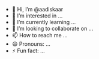 - 👋 Hi, I’m @aadiskaar
- 👀 I’m interested in ...
- 🌱 I’m currently learning ...
- 💞️ I’m looking to collaborate on ...
- 📫 How to reach me ...
- 😄 Pronouns: ...
- ⚡ Fun fact: ...

<!---
aadiskaar/aadiskaar is a ✨ special ✨ repository because its `README.md` (this file) appears on your GitHub profile.
You can click the Preview link to take a look at your changes.
--->
